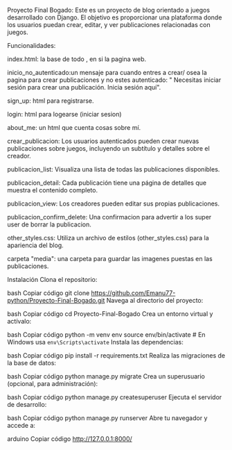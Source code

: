 Proyecto Final Bogado:
Este es un proyecto de blog orientado a juegos desarrollado con Django. El objetivo es proporcionar una plataforma donde los usuarios puedan crear, editar, y ver publicaciones relacionadas con juegos.

Funcionalidades:

index.html: la base de todo , en si la pagina web.

inicio_no_autenticado:un mensaje para cuando entres a crear/ osea la pagina para crear publicaciones y no estes autenticado: " Necesitas iniciar sesión para crear una publicación. Inicia sesión aquí".

sign_up: html para registrarse.

login: html para logearse (iniciar sesion)

about_me: un html que cuenta cosas sobre mí.

crear_publicacion: Los usuarios autenticados pueden crear nuevas publicaciones sobre juegos, incluyendo un subtítulo y detalles sobre el creador.

publicacion_list: Visualiza una lista de todas las publicaciones disponibles.

publicacion_detail: Cada publicación tiene una página de detalles que muestra el contenido completo.

publicacion_view: Los creadores pueden editar sus propias publicaciones.

publicacion_confirm_delete: Una confirmacion para advertir a los super user de borrar la publicacion.

other_styles.css: Utiliza un archivo de estilos (other_styles.css) para la apariencia del blog.

carpeta "media": una carpeta para guardar las imagenes puestas en las publicaciones.


Instalación
Clona el repositorio:

bash
Copiar código
git clone https://github.com/Emanu77-python/Proyecto-Final-Bogado.git
Navega al directorio del proyecto:

bash
Copiar código
cd Proyecto-Final-Bogado
Crea un entorno virtual y actívalo:

bash
Copiar código
python -m venv env
source env/bin/activate  # En Windows usa `env\Scripts\activate`
Instala las dependencias:

bash
Copiar código
pip install -r requirements.txt
Realiza las migraciones de la base de datos:

bash
Copiar código
python manage.py migrate
Crea un superusuario (opcional, para administración):

bash
Copiar código
python manage.py createsuperuser
Ejecuta el servidor de desarrollo:

bash
Copiar código
python manage.py runserver
Abre tu navegador y accede a:

arduino
Copiar código
http://127.0.0.1:8000/

